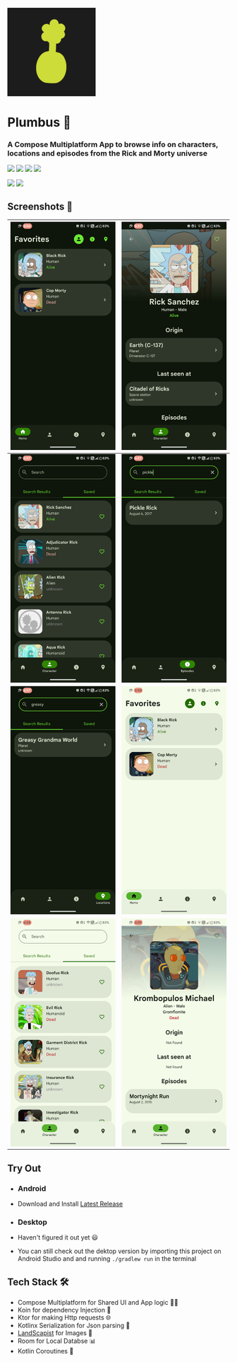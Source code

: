 ![](fastlane/metadata/android/en-US/images/icon200x200.png)

# Plumbus 🥒

### A Compose Multiplatform App to browse info on characters, locations and episodes from the Rick and Morty universe 

[<img src="https://ziadoua.github.io/m3-Markdown-Badges/badges/Android/android2.svg">]()
[<img src="https://ziadoua.github.io/m3-Markdown-Badges/badges/Windows/windows2.svg">]()
[<img src="https://ziadoua.github.io/m3-Markdown-Badges/badges/macOS/macos3.svg">]()
[<img src="https://ziadoua.github.io/m3-Markdown-Badges/badges/Linux/linux2.svg">]()

[<img src="https://ziadoua.github.io/m3-Markdown-Badges/badges/AndroidStudio/androidstudio2.svg">]()
[<img src="https://ziadoua.github.io/m3-Markdown-Badges/badges/Kotlin/kotlin1.svg">]()

## Screenshots 📱

| ![1](fastlane/metadata/android/en-US/images/phoneScreenshots/1.png) | ![2](fastlane/metadata/android/en-US/images/phoneScreenshots/2.png) |
|:-------------------------------------------------------------------:|:-------------------------------------------------------------------:|
| ![3](fastlane/metadata/android/en-US/images/phoneScreenshots/3.png) | ![6](fastlane/metadata/android/en-US/images/phoneScreenshots/4.png) |
| ![4](fastlane/metadata/android/en-US/images/phoneScreenshots/5.png) | ![7](fastlane/metadata/android/en-US/images/phoneScreenshots/6.png) |
| ![5](fastlane/metadata/android/en-US/images/phoneScreenshots/7.png) | ![8](fastlane/metadata/android/en-US/images/phoneScreenshots/8.png) |

## Try Out
- ### Android 
- Download and Install [Latest Release](https://github.com/shub39/Plumbus/releases)

- ### Desktop
- Haven't figured it out yet 😃
- You can still check out the dektop version by importing this project on Android Studio and and running `./gradlew run` in the terminal 

## Tech Stack 🛠️

- Compose Multiplatform for Shared UI and App logic 🧑‍💻
- Koin for dependency Injection 💉
- Ktor for making Http requests 🌐
- Kotlinx Serialization for Json parsing 📄
- [LandScapist]() for Images 🌆
- Room for Local Databse 📊
- Kotlin Coroutines 🌴